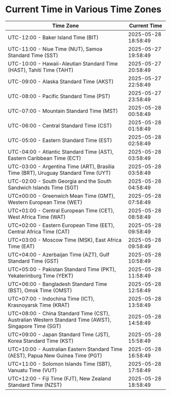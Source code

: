 # Current Time in Various Time Zones

| Time Zone | Current Time |
|-----------|--------------|
| UTC-12:00 - Baker Island Time (BIT) | 2025-05-28 18:58:49 |
| UTC-11:00 - Niue Time (NUT), Samoa Standard Time (SST) | 2025-05-27 19:58:49 |
| UTC-10:00 - Hawaii-Aleutian Standard Time (HAST), Tahiti Time (TAHT) | 2025-05-27 20:58:49 |
| UTC-09:00 - Alaska Standard Time (AKST) | 2025-05-27 22:58:49 |
| UTC-08:00 - Pacific Standard Time (PST) | 2025-05-27 23:58:49 |
| UTC-07:00 - Mountain Standard Time (MST) | 2025-05-28 00:58:49 |
| UTC-06:00 - Central Standard Time (CST) | 2025-05-28 01:58:49 |
| UTC-05:00 - Eastern Standard Time (EST) | 2025-05-28 02:58:49 |
| UTC-04:00 - Atlantic Standard Time (AST), Eastern Caribbean Time (ECT) | 2025-05-28 03:58:49 |
| UTC-03:00 - Argentina Time (ART), Brasília Time (BRT), Uruguay Standard Time (UYT) | 2025-05-28 03:58:49 |
| UTC-02:00 - South Georgia and the South Sandwich Islands Time (SGT) | 2025-05-28 04:58:49 |
| UTC±00:00 - Greenwich Mean Time (GMT), Western European Time (WET) | 2025-05-28 07:58:49 |
| UTC+01:00 - Central European Time (CET), West Africa Time (WAT) | 2025-05-28 08:58:49 |
| UTC+02:00 - Eastern European Time (EET), Central Africa Time (CAT) | 2025-05-28 09:58:49 |
| UTC+03:00 - Moscow Time (MSK), East Africa Time (EAT) | 2025-05-28 09:58:49 |
| UTC+04:00 - Azerbaijan Time (AZT), Gulf Standard Time (GST) | 2025-05-28 10:58:49 |
| UTC+05:00 - Pakistan Standard Time (PKT), Yekaterinburg Time (YEKT) | 2025-05-28 11:58:49 |
| UTC+06:00 - Bangladesh Standard Time (BST), Omsk Time (OMST) | 2025-05-28 12:58:49 |
| UTC+07:00 - Indochina Time (ICT), Krasnoyarsk Time (KRAT) | 2025-05-28 13:58:49 |
| UTC+08:00 - China Standard Time (CST), Australian Western Standard Time (AWST), Singapore Time (SGT) | 2025-05-28 14:58:49 |
| UTC+09:00 - Japan Standard Time (JST), Korea Standard Time (KST) | 2025-05-28 15:58:49 |
| UTC+10:00 - Australian Eastern Standard Time (AEST), Papua New Guinea Time (PGT) | 2025-05-28 16:58:49 |
| UTC+11:00 - Solomon Islands Time (SBT), Vanuatu Time (VUT) | 2025-05-28 17:58:49 |
| UTC+12:00 - Fiji Time (FJT), New Zealand Standard Time (NZST) | 2025-05-28 18:58:49 |
